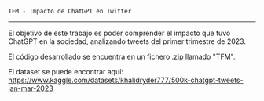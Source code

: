     TFM - Impacto de ChatGPT en Twitter
------------------------------------------------------------------------------------


El objetivo de este trabajo es poder comprender el impacto que tuvo ChatGPT en 
la sociedad, analizando tweets del primer trimestre de 2023.

El código desarrollado se encuentra en un fichero .zip llamado "TFM".

El dataset se puede encontrar aquí:
https://www.kaggle.com/datasets/khalidryder777/500k-chatgpt-tweets-jan-mar-2023
